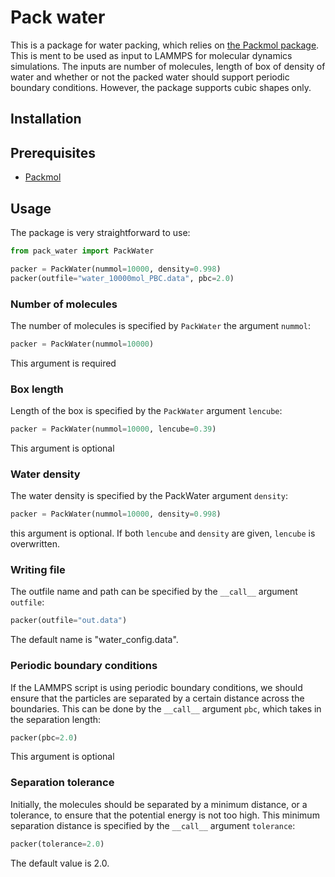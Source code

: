 # Pack water
This is a package for water packing, which relies on [the Packmol package](http://m3g.iqm.unicamp.br/packmol/home.shtml). This is ment to be used as input to LAMMPS for molecular dynamics simulations. The inputs are number of molecules, length of box of density of water and whether or not the packed water should support periodic boundary conditions. However, the package supports cubic shapes only. 

## Installation


## Prerequisites
- [Packmol](http://m3g.iqm.unicamp.br/packmol/home.shtml)

## Usage
The package is very straightforward to use:

``` python
from pack_water import PackWater

packer = PackWater(nummol=10000, density=0.998)
packer(outfile="water_10000mol_PBC.data", pbc=2.0)
```

### Number of molecules
The number of molecules is specified by ```PackWater``` the argument ```nummol```:
``` python
packer = PackWater(nummol=10000)
```
This argument is required

### Box length
Length of the box is specified by the ```PackWater``` argument ```lencube```:
``` python
packer = PackWater(nummol=10000, lencube=0.39)
```
This argument is optional

### Water density
The water density is specified by the PackWater argument ```density```:
``` python
packer = PackWater(nummol=10000, density=0.998)
```
this argument is optional. If both ```lencube``` and ```density``` are given, ```lencube``` is overwritten.

### Writing file
The outfile name and path can be specified by the ```__call__``` argument ```outfile```:
``` python
packer(outfile="out.data")
```
The default name is "water_config.data".

### Periodic boundary conditions
If the LAMMPS script is using periodic boundary conditions, we should ensure that the particles are separated by a certain distance across the boundaries. This can be done by the ```__call__``` argument ```pbc```, which takes in the separation length:
``` python
packer(pbc=2.0)
```
This argument is optional

### Separation tolerance
Initially, the molecules should be separated by a minimum distance, or a tolerance, to ensure that the potential energy is not too high. This minimum separation distance is specified by the ```__call__``` argument ```tolerance```:
``` python
packer(tolerance=2.0)
```
The default value is 2.0.
